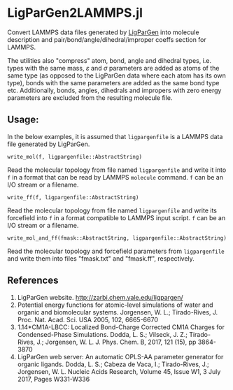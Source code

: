 # LigParGen2LAMMPS.jl

Convert LAMMPS data files generated by [LigParGen](http://zarbi.chem.yale.edu/ligpargen/)
into molecule description and pair/bond/angle/dihedral/improper coeffs section for LAMMPS.

The utilities also "compress" atom, bond, angle and dihedral types, i.e. types with the 
same mass, $\varepsilon$ and $\sigma$ parameters are added as atoms of the same type 
(as opposed to the LigParGen data where each atom has its own type), bonds with the same 
parameters are added as the same bond type etc. Additionally, bonds, angles, dihedrals 
and impropers with zero energy parameters are excluded from the resulting molecule file.

## Usage:

In the below examples, it is assumed that `ligpargenfile` is a LAMMPS data file generated 
by LigParGen.

    write_mol(f, ligpargenfile::AbstractString)

Read the molecular topology from file named `ligpargenfile` and write it into `f`
    in a format that can be read by LAMMPS `molecule` command. `f` can be an I/O stream 
    or a filename.

    write_ff(f, ligpargenfile::AbstractString)

Read the molecular topology from file named `ligpargenfile` and write its forcefield
    into `f` in a format compatible to LAMMPS input script. `f` can be an I/O stream 
    or a filename.

    write_mol_and_ff(fmask::AbstractString, ligpargenfile::AbstractString)

Read the molecular topology and forcefield parameters from `ligpargenfile` and write them
    into files "fmask.txt" and "fmask.ff", respectively.

## References

1. LigParGen website. http://zarbi.chem.yale.edu/ligpargen/
2. Potential energy functions for atomic-level simulations of water and organic and biomolecular systems. Jorgensen, W. L.; Tirado-Rives, J. Proc. Nat. Acad. Sci. USA 2005, 102, 6665-6670
3. 1.14*CM1A-LBCC: Localized Bond-Charge Corrected CM1A Charges for Condensed-Phase Simulations. Dodda, L. S.; Vilseck, J. Z.; Tirado-Rives, J.; Jorgensen, W. L. J. Phys. Chem. B, 2017, 121 (15), pp 3864-3870
4. LigParGen web server: An automatic OPLS-AA parameter generator for organic ligands. Dodda, L. S.; Cabeza de Vaca, I.; Tirado-Rives, J.; Jorgensen, W. L. Nucleic Acids Research, Volume 45, Issue W1, 3 July 2017, Pages W331-W336
